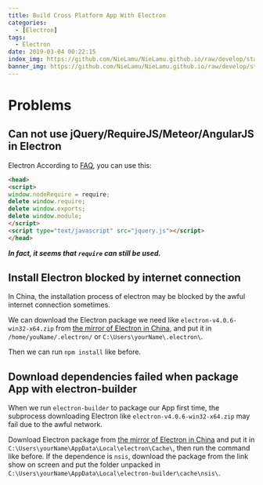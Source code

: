 ```yaml
---
title: Build Cross Platform App With Electron
categories:
  - [Electron]
tags:
  - Electron
date: 2019-03-04 00:22:15
index_img: https://github.com/NieLamu/NieLamu.github.io/raw/develop/statics/img/electron.png
banner_img: https://github.com/NieLamu/NieLamu.github.io/raw/develop/statics/img/electron.png
---
```


# Problems

## Can not use jQuery/RequireJS/Meteor/AngularJS in Electron

Electron
According to [ FAQ](https://electronjs.org/docs/faq#i-can-not-use-jqueryrequirejsmeteorangularjs-in-electron), you can use this:

```html
<head>
<script>
window.nodeRequire = require;
delete window.require;
delete window.exports;
delete window.module;
</script>
<script type="text/javascript" src="jquery.js"></script>
</head>
```

***In fact, it seems that `require` can still be used.***

## Install Electron blocked by internet connection

In China, the installation process of electron may be blocked by the awful internet connection sometimes.

We can download the Electron package we need like `electron-v4.0.6-win32-x64.zip` from [the mirror of Electron in China](https://npm.taobao.org/mirrors/electron/), and put it in `/home/youName/.electron/` or `C:\Users\yourName\.electron\`.

Then we can run `npm install` like before.

## Download dependencies failed when package App with electron-builder

When we run `electron-builder` to package our App first time, the subprocess downloading Electron like `electron-v4.0.6-win32-x64.zip` may fail due to the awful network.

Download Electron package from [the mirror of Electron in China](https://npm.taobao.org/mirrors/electron/) and put it in `C:\Users\yourName\AppData\Local\electron\Cache\`, then run the command like before.
If the dependence is `nsis`, download the package from the link show on screen and put the folder unpacked in `C:\Users\yourName\AppData\Local\electron-builder\cache\nsis\`.